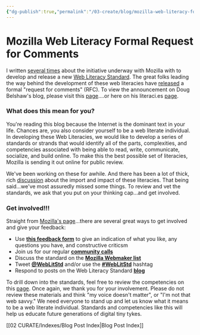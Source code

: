 ```yaml
---
{"dg-publish":true,"permalink":"/03-create/blog/mozilla-web-literacy-formal-request-for-comments/","title":"Mozilla Web Literacy Formal Request for Comments (RFC)","tags":["digital-literacies","mozilla","webliteracy"]}
---
```


# Mozilla Web Literacy Formal Request for Comments

I written [several times](http://wiobyrne.com/tag/web-literacies/) about the initiative underway with Mozilla with to develop and release a new [Web Literacy Standard](https://wiki.mozilla.org/Learning/WebLiteracyStandard). The great folks leading the way behind the development of these web literacies have [released](http://dougbelshaw.com/blog/2013-07-29/web-literacy-standard-rfc/) a formal "request for comments" (RFC). To view the announcement on Doug Belshaw's blog, please visit this [page](http://dougbelshaw.com/blog/2013-07-29/web-literacy-standard-rfc/)....or here on his literaci.es [page](http://literaci.es/where-we-are-heading-with-the-web-literacy-standard).

### What does this mean for you?

You're reading this blog because the Internet is the dominant text in your life. Chances are, you also consider yourself to be a web literate individual. In developing these Web Literacies, we would like to develop a series of standards or strands that would identify all of the parts, complexities, and competencies associated with being able to read, write, communicate, socialize, and build online. To make this the best possible set of literacies, Mozilla is sending it out online for public review.

We've been working on these for awhile. And there has been a lot of thick, rich [discussion](http://weblitstd.tumblr.com/) about the import and impact of these literacies. That being said...we've most assuredly missed some things. To review and vet the standards, we ask that you put on your thinking cap...and get involved.

### Get involved!!!

Straight from [Mozilla's page](https://wiki.mozilla.org/Learning/WebLiteracyStandard)...there are several great ways to get involved and give your feedback:

- Use **[this feedback form](http://weblitstd.wufoo.com/forms/mozilla-web-literacy-standard-rfc/)** to give an indication of what you like, any questions you have, and constructive criticsm
- Join us for our regular **[community calls](https://wiki.mozilla.org/Learning/WebLiteracyStandard/Calls)**
- Discuss the standard on the **[Mozilla Webmaker list](https://groups.google.com/forum/#!forum/mozilla.webmaker)**
- Tweet **[@WebLitStd](http://twitter.com/weblitstd)** and/or use the **[#WebLitStd](https://twitter.com/search/realtime?q=%23weblitstd&src=typd)** hashtag
- Respond to posts on the Web Literacy Standard **[blog](http://weblitstd.tumblr.com/)**

To drill down into the standards, feel free to review the competencies on this [page](https://wiki.mozilla.org/Learning/WebLiteracyStandard/Strands). Once again, we thank you for your involvement. Please do not review these materials and think "my voice doesn't matter", or "I'm not that web savvy." We need everyone to stand up and let us know what it means to be a web literate individual. Standards and competencies like this will help us educate future generations of digital tiny tykes.

[[02 CURATE/Indexes/Blog Post Index\|Blog Post Index]]